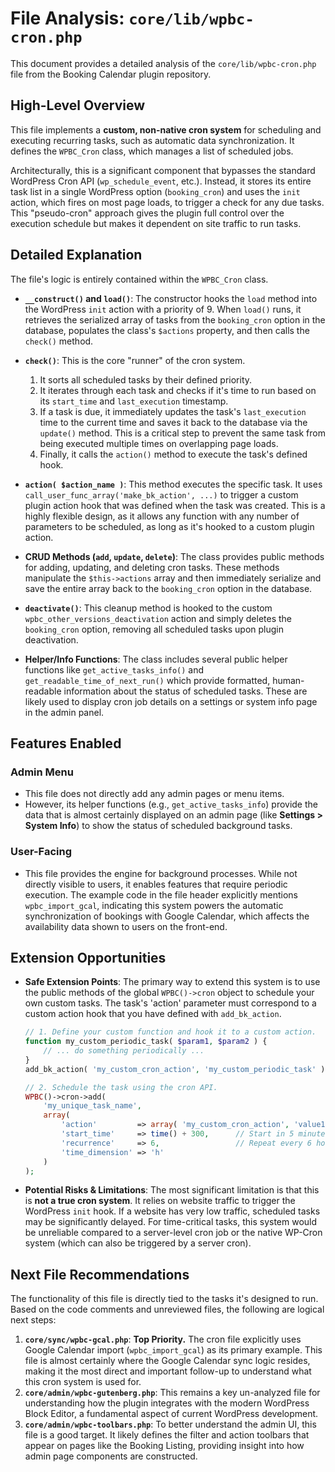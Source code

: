 # File Analysis: `core/lib/wpbc-cron.php`

This document provides a detailed analysis of the `core/lib/wpbc-cron.php` file from the Booking Calendar plugin repository.

## High-Level Overview

This file implements a **custom, non-native cron system** for scheduling and executing recurring tasks, such as automatic data synchronization. It defines the `WPBC_Cron` class, which manages a list of scheduled jobs.

Architecturally, this is a significant component that bypasses the standard WordPress Cron API (`wp_schedule_event`, etc.). Instead, it stores its entire task list in a single WordPress option (`booking_cron`) and uses the `init` action, which fires on most page loads, to trigger a check for any due tasks. This "pseudo-cron" approach gives the plugin full control over the execution schedule but makes it dependent on site traffic to run tasks.

## Detailed Explanation

The file's logic is entirely contained within the `WPBC_Cron` class.

-   **`__construct()` and `load()`**: The constructor hooks the `load` method into the WordPress `init` action with a priority of 9. When `load()` runs, it retrieves the serialized array of tasks from the `booking_cron` option in the database, populates the class's `$actions` property, and then calls the `check()` method.

-   **`check()`**: This is the core "runner" of the cron system.
    1.  It sorts all scheduled tasks by their defined priority.
    2.  It iterates through each task and checks if it's time to run based on its `start_time` and `last_execution` timestamp.
    3.  If a task is due, it immediately updates the task's `last_execution` time to the current time and saves it back to the database via the `update()` method. This is a critical step to prevent the same task from being executed multiple times on overlapping page loads.
    4.  Finally, it calls the `action()` method to execute the task's defined hook.

-   **`action( $action_name )`**: This method executes the specific task. It uses `call_user_func_array('make_bk_action', ...)` to trigger a custom plugin action hook that was defined when the task was created. This is a highly flexible design, as it allows any function with any number of parameters to be scheduled, as long as it's hooked to a custom plugin action.

-   **CRUD Methods (`add`, `update`, `delete`)**: The class provides public methods for adding, updating, and deleting cron tasks. These methods manipulate the `$this->actions` array and then immediately serialize and save the entire array back to the `booking_cron` option in the database.

-   **`deactivate()`**: This cleanup method is hooked to the custom `wpbc_other_versions_deactivation` action and simply deletes the `booking_cron` option, removing all scheduled tasks upon plugin deactivation.

-   **Helper/Info Functions**: The class includes several public helper functions like `get_active_tasks_info()` and `get_readable_time_of_next_run()` which provide formatted, human-readable information about the status of scheduled tasks. These are likely used to display cron job details on a settings or system info page in the admin panel.

## Features Enabled

### Admin Menu

-   This file does not directly add any admin pages or menu items.
-   However, its helper functions (e.g., `get_active_tasks_info`) provide the data that is almost certainly displayed on an admin page (like **Settings > System Info**) to show the status of scheduled background tasks.

### User-Facing

-   This file provides the engine for background processes. While not directly visible to users, it enables features that require periodic execution. The example code in the file header explicitly mentions `wpbc_import_gcal`, indicating this system powers the automatic synchronization of bookings with Google Calendar, which affects the availability data shown to users on the front-end.

## Extension Opportunities

-   **Safe Extension Points**: The primary way to extend this system is to use the public methods of the global `WPBC()->cron` object to schedule your own custom tasks. The task's 'action' parameter must correspond to a custom action hook that you have defined with `add_bk_action`.

    ```php
    // 1. Define your custom function and hook it to a custom action.
    function my_custom_periodic_task( $param1, $param2 ) {
        // ... do something periodically ...
    }
    add_bk_action( 'my_custom_cron_action', 'my_custom_periodic_task' );

    // 2. Schedule the task using the cron API.
    WPBC()->cron->add(
        'my_unique_task_name',
        array(
            'action'         => array( 'my_custom_cron_action', 'value1', 'value2' ), // Action hook and its parameters
            'start_time'     => time() + 300,      // Start in 5 minutes
            'recurrence'     => 6,                 // Repeat every 6 hours
            'time_dimension' => 'h'
        )
    );
    ```

-   **Potential Risks & Limitations**: The most significant limitation is that this is **not a true cron system**. It relies on website traffic to trigger the WordPress `init` hook. If a website has very low traffic, scheduled tasks may be significantly delayed. For time-critical tasks, this system would be unreliable compared to a server-level cron job or the native WP-Cron system (which can also be triggered by a server cron).

## Next File Recommendations

The functionality of this file is directly tied to the tasks it's designed to run. Based on the code comments and unreviewed files, the following are logical next steps:

1.  **`core/sync/wpbc-gcal.php`**: **Top Priority.** The cron file explicitly uses Google Calendar import (`wpbc_import_gcal`) as its primary example. This file is almost certainly where the Google Calendar sync logic resides, making it the most direct and important follow-up to understand what this cron system is used for.
2.  **`core/admin/wpbc-gutenberg.php`**: This remains a key un-analyzed file for understanding how the plugin integrates with the modern WordPress Block Editor, a fundamental aspect of current WordPress development.
3.  **`core/admin/wpbc-toolbars.php`**: To better understand the admin UI, this file is a good target. It likely defines the filter and action toolbars that appear on pages like the Booking Listing, providing insight into how admin page components are constructed.
